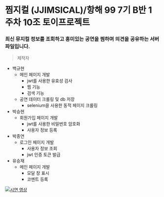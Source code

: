 # 찜지컬 (JJIMSICAL)/항해 99 7기 B반 1주차 10조 토이프로젝트

### 최신 뮤지컬 정보를 조회하고 흥미있는 공연을 찜하며 의견을 공유하는 서버 파일입니다. 
> 제작자
* 백규현 
  * 메인 페이지 개발
    * jwt를 사용한 유효성 검사
    * 찜 기능
    * 검색 기능
  * 공연 데이터 크롤링 및 db 저장
    * selenium을 사용한 동적 페이지 크롤링
* 박승현
  * 회원가입 페이지 개발
    * jwt를 사용한 비밀번호 암호화
    * 사용자 정보 등록
* 박종연
  * 로그인 페이지 개발
    * 사용자 정보 조회
    * jwt 인증 토큰 발급
* 유승재
  * 메인 페이지 개발
    * 모달 창 표시
    * 코멘트 등록

[![시연 영상](https://i9.ytimg.com/vi_webp/KI-b5uEY4v0/mqdefault.webp?v=627b78ae&sqp=CNz-yJcG&rs=AOn4CLDn93ttsS29NPn8GK9iJmyx7imBcQ)](https://youtu.be/KI-b5uEY4v0)
